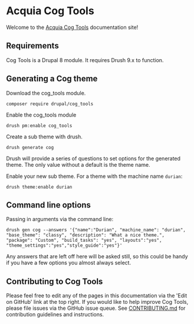 # Acquia Cog Tools


Welcome to the [Acquia Cog Tools](https://github.com/acquia-pso/cog_tools) documentation site!


## Requirements

Cog Tools is a Drupal 8 module. It requires Drush 9.x to function.


## Generating a Cog theme

Download the cog_tools module.
 
`composer require drupal/cog_tools`
 
Enable the cog_tools module

`drush pm:enable cog_tools`

Create a sub theme with drush.

`drush generate cog`

Drush will provide a series of questions to set options for the generated theme. The only value without a default is the theme name.

Enable your new sub theme. For a theme with the machine name `durian`:

`drush theme:enable durian`


## Command line options

Passing in arguments via the command line:

`drush gen cog --answers '{"name":"Durian", "machine_name": "durian", "base_theme": "classy", "description": "What a nice theme.", "package": "Custom", "build_tasks": "yes", "layouts":"yes", "theme_settings":"yes","style_guide":"yes"}'`

Any answers that are left off here will be asked still, so this could be handy if you have a few options you almost always select.


## Contributing to Cog Tools

Please feel free to edit any of the pages in this documentation via the 'Edit on GitHub' link at the top right. If you would like to help improve Cog Tools, please file issues via the GitHub issue queue. See [CONTRIBUTING.md](.github/CONTRIBUTING.md) for contribution guidelines and instructions.
